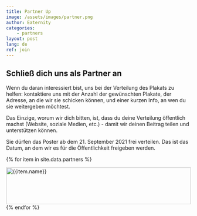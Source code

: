 ```yaml
---
title: Partner Up
image: /assets/images/partner.png
author: Eaternity
categories: 
    - partners
layout: post
lang: de
ref: join
---
```


## Schließ dich uns als Partner an

Wenn du daran interessiert bist, uns bei der Verteilung des Plakats zu helfen: kontaktiere uns mit der Anzahl der gewünschten Plakate, der Adresse, an die wir sie schicken können, und einer kurzen Info, an wen du sie weitergeben möchtest.

Das Einzige, worum wir dich bitten, ist, dass du deine Verteilung öffentlich machst (Website, soziale Medien, etc.) - damit wir deinen Beitrag teilen und unterstützen können.

Sie dürfen das Poster ab dem 21. September 2021 frei verteilen. Das ist das Datum, an dem wir es für die Öffentlichkeit freigeben werden.


{% for item in site.data.partners %}
<div class="item">
    <img height="100" width="100%" src="{{item.image}}" alt="{{item.name}}" title="{{item.name}}">
</div>
{% endfor %}